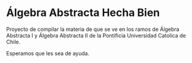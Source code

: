# Álgebra Abstracta Hecha Bien

Proyecto de compilar la materia de que se ve en los ramos de Álgebra Abstracta I y Álgebra Abstracta II de la Pontificia Universidad Catolica de Chile. 

Esperamos que les sea de ayuda. 


```{tableofcontents}
```
